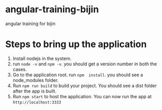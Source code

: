 # angular-training-bijin
angular training for bijin

# Steps to bring up the application
1. Install nodejs in the system.
2. run `node -v` and `npm -v`. you should get a version number in both the cases.
3. Go to the application root. run `npm  install`. you should see a node_modules folder.
4. Run `npm run build` to build your project. You should see a dist folder after the app is built.
5. Run `npm start` to host the application. You can now run the app at `http://localhost:3333`
